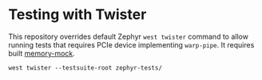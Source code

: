 # Testing with Twister

This repository overrides default Zephyr `west twister` command to allow running tests that requires PCIe device implementing `warp-pipe`.
It requires built [memory-mock](#memory-mock).

```
west twister --testsuite-root zephyr-tests/
```

